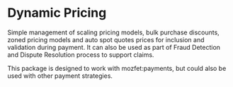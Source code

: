 # Dynamic Pricing

Simple management of scaling pricing models, bulk purchase discounts, zoned pricing models and auto spot quotes prices for inclusion and validation during payment. It can also be used as part of Fraud Detection and Dispute Resolution process to support claims.

This package is designed to work with mozfet:payments, but could also be used with other payment strategies.
